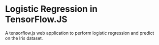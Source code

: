 # Logistic Regression in TensorFlow.JS
A tensorflow.js web application to perform logistic regression and predict on the Iris dataset.
